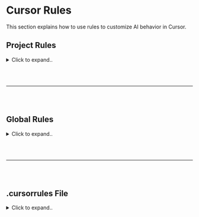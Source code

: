 # Cursor Rules

This section explains how to use rules to customize AI behavior in Cursor.

## Project Rules

<details><summary>Click to expand..</summary>

Example:

<details><summary>Click to expand..</summary>

```mdc
---
description: This rule prohibits the use of wildcard/star exports in JavaScript and TypeScript files. It requires developers to explicitly list each named export rather than using the catch-all export syntax. This practice improves code clarity, makes dependencies explicit, prevents accidental exports, and enables better static analysis and tree-shaking. The rule applies to all JavaScript and TypeScript files in the project and ensures that the codebase maintains clear and intentional export boundaries.
globs: ["**/*.{ts,tsx,mjs,mts}"]
alwaysApply: false
tags: ["exports", "imports", "clarity", "tree-shaking", "maintainability", "typescript", "javascript"]
priority: 80
version: "1.1"
---

# No Star Exports in JavaScript/TypeScript

## Critical Rules

1.  **NEVER** use star/wildcard exports (`export * from './file'`) in JavaScript or TypeScript files. 🚫
2.  **ALWAYS** explicitly list each named export when re-exporting from another file. ✅
3.  When exporting from another module, use named exports with destructuring: `export { name1, name2 } from './file'`.
4.  For default exports being re-exported, use the explicit syntax: `export { default as ComponentName } from './file'`. (Ensure the source file actually has a default export).
5.  When creating barrel files (index.ts/js), list all exports individually.
6.  Clearly identify what specific functionality is being exported from each imported module.
7.  If many exports need to be re-exported, list them systematically, grouped by source file for better organization.
8.  When refactoring existing code, replace **ALL** star exports with explicit named exports.

## Examples

<example>
// ✅ CORRECT - Explicit named exports

// Explicitly list each export being re-exported
export { EvidentService } from './EvidentServiceClass.ts'
export { setAbb, resetSpecificAbbs, checkOrCreateAbbs } from './abbreviation.ts'
export { executeUserSql } from './sql.ts'

// Re-exporting a default export with a specific name
export { default as UserComponent } from './UserComponent.ts'

// Grouped by source for better organization when there are many exports
// From authentication module
export { login, logout, validateToken } from './auth/authentication.ts'
export { hasPermission, Role, Permission } from './auth/authorization.ts'

// Using aliased exports when needed
export { default as Button } from './components/Button.ts'
export { default as TextField } from './components/TextField.ts'
export { submitForm as sendFormData } from './forms/submission.ts'
</example>

<example type="invalid">
// ❌ INCORRECT - Using star exports

// Generic star exports that hide what's actually being exported
export * from './EvidentServiceClass.ts'
export * from './abbreviation.ts'
export * from './sql.ts'

// Star export with default export being re-exported
export * from './components/Button.ts'

// Star exports in barrel files
// index.ts
export * from './models/user.ts'
export * from './models/post.ts'
export * from './utils/helpers.ts'
</example>

## Why This Rule Is Important

1. **Explicitness and Clarity**: Explicit exports clearly communicate which specific functions, classes, or values are being exported. This makes it easier for developers to understand what a module provides without having to examine the source files.

2. **Better Tree-Shaking**: Bundlers like Webpack and Rollup can more effectively perform tree-shaking (dead code elimination) when exports are explicit. Star exports can prevent proper tree-shaking because the bundler cannot determine which exports are actually used.

3. **Prevents Accidental Exports**: Star exports can inadvertently expose internal implementation details or utilities that were not meant to be part of the public API. Explicit exports ensure only intended functionality is exposed.

4. **Avoids Name Collisions**: When using star exports from multiple modules, name collisions can occur silently, with later exports overriding earlier ones. Explicit exports make such conflicts immediately visible.

5. **Improves Code Navigation**: IDEs and code analysis tools can more easily track explicit imports and exports, improving features like "Go to Definition" and refactoring capabilities.

6. **Better Documentation**: Explicit exports serve as a form of documentation, clearly showing the public API of a module at the export site rather than requiring developers to look through the source files.

## Implementing This Rule

### When Creating New Files

When creating new barrel files or modules that re-export from other files:

```typescript
// In index.ts, instead of:
export * from './user-service'

// Do this:
export { 
  createUser, 
  getUserById, 
  updateUser, 
  deleteUser 
} from './user-service'
```

### When Refactoring Existing Code

To refactor existing star exports:

1. Identify all exports from the source module:
   ```typescript
   // Check the './user-service.ts' file to see what it exports
   ```

2. Replace the star export with explicit named exports:
   ```typescript
   // Replace:
   export * from './user-service'
   
   // With:
   export { 
     createUser, 
     getUserById, 
     updateUser, 
     deleteUser 
   } from './user-service'
   ```

### Handling Default Exports

For modules with default exports, ensure you explicitly re-export them using the `default as` syntax. The source module must, of course, have a default export.

```typescript
// Source file: ./Button.ts
// export default class Button { ... }

// Barrel file: ./components/index.ts
// Instead of (doesn't re-export the default):
// export * from './Button' 

// Do this:
export { default as Button } from './Button'
```

## Edge Cases and Exceptions

There are **no exceptions** to this rule. All star exports **MUST** be replaced with explicit named exports, even in the following cases:

1.  **Large Number of Exports**: Even when a module exports many items, they **MUST** all be listed explicitly. This may make the export statement longer but maintains clarity, intentionality, and toolability.

2.  **Re-exporting an Entire API**: When creating a facade or adapter over another library, each re-exported item **MUST** still be listed explicitly.

3.  **Type Exports (TypeScript)**: This rule applies equally to type exports. Since TypeScript **does not allow `export type * from './file';`**, you are already required to use explicit type re-exports: `export type { TypeName1, TypeName2 } from './file'`. This rule reinforces that this explicit practice should be followed for *all* exports, not just types. 
```


Project rules offer a powerful and flexible system with path-specific configurations. Project rules are stored in the `.cursor/rules` directory and provide granular control over AI behavior in different parts of your project.

### How They Work

- **Semantic Descriptions:** Each rule can include a description of when it should be applied.
- **File Pattern Matching:** Use glob patterns to specify which files/folders the rule applies to.
- **Automatic Attachment:** Rules can be automatically included when matching files are referenced.
- **Reference Files:** Use `@file` in your project rules to include them as context when the rule is applied.

You can reference rule files using `@file`, allowing you to chain multiple rules together.

You can create a new rule using the command palette with `Cmd + Shift + P > New Cursor Rule`. By using project rules, you also get the benefit of version control since it's just a file.

### Example Use Cases

- Framework-specific rules for certain file types (e.g., SolidJS preferences for `.tsx` files).
- Special handling for auto-generated files (e.g., `.proto` files).
- Custom UI development patterns.
- Code style and architecture preferences for specific folders.
````


</details>


</details>




<br><br>
___
<br><br>


## Global Rules

<details><summary>Click to expand..</summary>

Global rules can be added by modifying the **Rules for AI** section under **Cursor Settings > General > Rules for AI**.

This is useful if you want to specify rules that should always be included in every project, like output language, length of responses, etc.

### List
- https://cursor.directory/rules

</details>


<br><br>
___
<br><br>


## .cursorrules File

<details><summary>Click to expand..</summary>

For backward compatibility, you can still use a `.cursorrules` file in the root of your project. However, this feature will eventually be removed. We recommend migrating to the new **Project Rules** system for better flexibility and control. 

</details>

